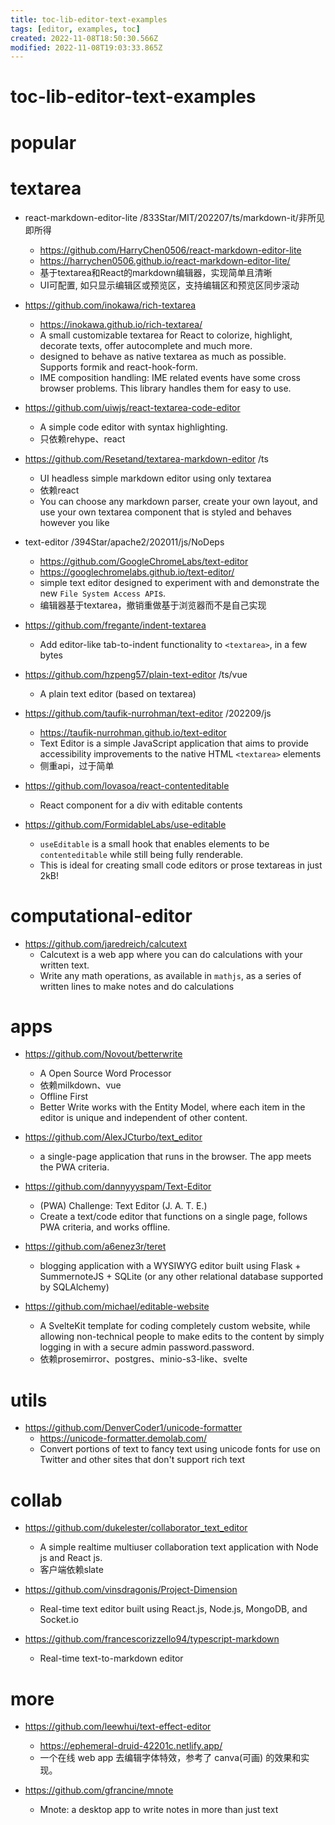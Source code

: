 ```yaml
---
title: toc-lib-editor-text-examples
tags: [editor, examples, toc]
created: 2022-11-08T18:50:30.566Z
modified: 2022-11-08T19:03:33.865Z
---
```


# toc-lib-editor-text-examples

# popular

# textarea
- react-markdown-editor-lite /833Star/MIT/202207/ts/markdown-it/非所见即所得
  - https://github.com/HarryChen0506/react-markdown-editor-lite
  - https://harrychen0506.github.io/react-markdown-editor-lite/
  - 基于textarea和React的markdown编辑器，实现简单且清晰
  - UI可配置, 如只显示编辑区或预览区，支持编辑区和预览区同步滚动

- https://github.com/inokawa/rich-textarea
  - https://inokawa.github.io/rich-textarea/
  - A small customizable textarea for React to colorize, highlight, decorate texts, offer autocomplete and much more.
  - designed to behave as native textarea as much as possible. Supports formik and react-hook-form. 
  - IME composition handling: IME related events have some cross browser problems. This library handles them for easy to use.

- https://github.com/uiwjs/react-textarea-code-editor
  - A simple code editor with syntax highlighting.
  - 只依赖rehype、react

- https://github.com/Resetand/textarea-markdown-editor  /ts
  - UI headless simple markdown editor using only textarea
  - 依赖react
  - You can choose any markdown parser, create your own layout, and use your own textarea component that is styled and behaves however you like

- text-editor /394Star/apache2/202011/js/NoDeps
  - https://github.com/GoogleChromeLabs/text-editor
  - https://googlechromelabs.github.io/text-editor/
  - simple text editor designed to experiment with and demonstrate the new `File System Access API`s.
  - 编辑器基于textarea，撤销重做基于浏览器而不是自己实现

- https://github.com/fregante/indent-textarea
  - Add editor-like tab-to-indent functionality to `<textarea>`, in a few bytes

- https://github.com/hzpeng57/plain-text-editor /ts/vue
  - A plain text editor (based on textarea)

- https://github.com/taufik-nurrohman/text-editor  /202209/js
  - https://taufik-nurrohman.github.io/text-editor
  - Text Editor is a simple JavaScript application that aims to provide accessibility improvements to the native HTML `<textarea>` elements
  - 侧重api，过于简单

- https://github.com/lovasoa/react-contenteditable
  - React component for a div with editable contents

- https://github.com/FormidableLabs/use-editable
  - `useEditable` is a small hook that enables elements to be `contenteditable` while still being fully renderable. 
  - This is ideal for creating small code editors or prose textareas in just 2kB!
# computational-editor
- https://github.com/jaredreich/calcutext
  - Calcutext is a web app where you can do calculations with your written text.
  - Write any math operations, as available in `mathjs`, as a series of written lines to make notes and do calculations
# apps
- https://github.com/Novout/betterwrite
  - A Open Source Word Processor
  - 依赖milkdown、vue
  - Offline First
  - Better Write works with the Entity Model, where each item in the editor is unique and independent of other content.

- https://github.com/AlexJCturbo/text_editor
  - a single-page application that runs in the browser. The app meets the PWA criteria.

- https://github.com/dannyyyspam/Text-Editor
  - (PWA) Challenge: Text Editor (J. A. T. E.)
  - Create a text/code editor that functions on a single page, follows PWA criteria, and works offline. 

- https://github.com/a6enez3r/teret
  - blogging application with a WYSIWYG editor built using Flask + SummernoteJS + SQLite (or any other relational database supported by SQLAlchemy)

- https://github.com/michael/editable-website
  - A SvelteKit template for coding completely custom website, while allowing non-technical people to make edits to the content by simply logging in with a secure admin password.password.
  - 依赖prosemirror、postgres、minio-s3-like、svelte
# utils
- https://github.com/DenverCoder1/unicode-formatter
  - https://unicode-formatter.demolab.com/
  - Convert portions of text to fancy text using unicode fonts for use on Twitter and other sites that don't support rich text
# collab
- https://github.com/dukelester/collaborator_text_editor
  - A simple realtime multiuser collaboration text application with Node js and React js.
  - 客户端依赖slate

- https://github.com/vinsdragonis/Project-Dimension
  - Real-time text editor built using React.js, Node.js, MongoDB, and Socket.io

- https://github.com/francescorizzello94/typescript-markdown
  - Real-time text-to-markdown editor
# more
- https://github.com/leewhui/text-effect-editor
  - https://ephemeral-druid-42201c.netlify.app/
  - 一个在线 web app 去编辑字体特效，参考了 canva(可画) 的效果和实现。

- https://github.com/gfrancine/mnote
  - Mnote: a desktop app to write notes in more than just text
